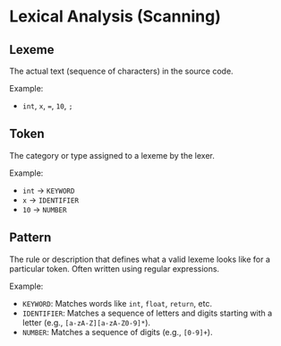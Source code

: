 # Lexical Analysis (Scanning)

## Lexeme
The actual text (sequence of characters) in the source code.

Example:
- `int`, `x`, `=`, `10`, `;`

## Token
The category or type assigned to a lexeme by the lexer.

Example:
- `int` -> `KEYWORD`
- `x` -> `IDENTIFIER`
- `10` -> `NUMBER`

## Pattern
The rule or description that defines what a valid lexeme looks like for a particular token. Often written using regular expressions.

Example:
- `KEYWORD`: Matches words like `int`, `float`, `return`, etc.
- `IDENTIFIER`: Matches a sequence of letters and digits starting with a letter (e.g., `[a-zA-Z][a-zA-Z0-9]*`).
- `NUMBER`: Matches a sequence of digits (e.g., `[0-9]+`).
